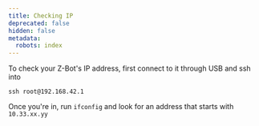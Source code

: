 ```yaml
---
title: Checking IP
deprecated: false
hidden: false
metadata:
  robots: index
---
```

To check your Z-Bot's IP address, first connect to it through USB and ssh into

```Text bash
ssh root@192.168.42.1
```

Once you're in, run `ifconfig` and look for an address that starts with `10.33.xx.yy`
